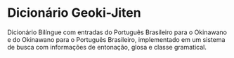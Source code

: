 # Dicionário Geoki-Jiten
Dicionário Bilíngue com entradas do Português Brasileiro para o Okinawano e do Okinawano para o Português Brasileiro, implementado em um sistema de busca com informações de entonação, glosa e classe gramatical.
